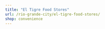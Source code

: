 ```yaml
---
title: "El Tigre Food Stores"
url: /rio-grande-city/el-tigre-food-stores/
shop: convenience
---
```

